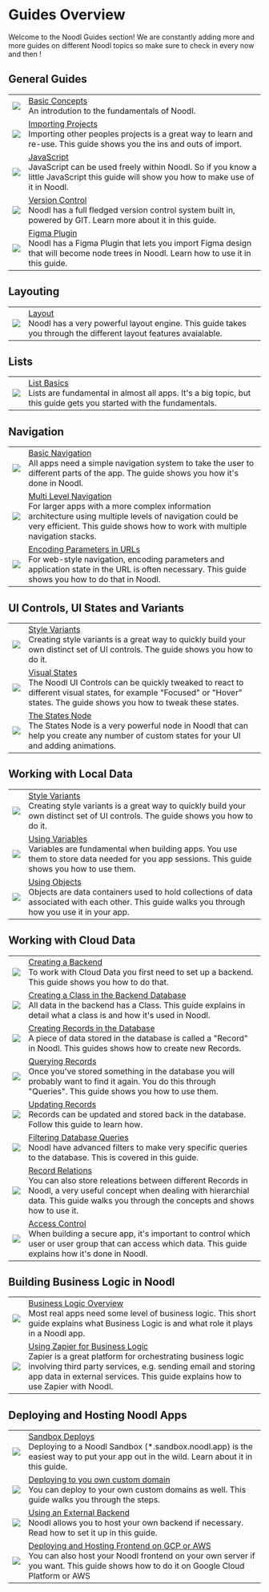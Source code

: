 # Guides Overview

Welcome to the Noodl Guides section! We are constantly adding more and more guides on different Noodl topics so make sure to check in every now and then !

## General Guides
<table class="modules-table">
    <tr>
        <td><img src="/modules/validation/FormValidationModule.png"></img></td>
        <td><a href="#/guides/basic-concepts/">Basic Concepts</a><br>An introdution to the fundamentals of Noodl.</td>
    </tr>
    <tr>
        <td><img src="/modules/validation/FormValidationModule.png"></img></td>
        <td><a href="#/guides/importing/">Importing Projects</a><br>Importing other peoples projects is a great way to learn and re-use. This guide shows you the ins and outs of import.</td>
    </tr>
    <tr>
        <td><img src="/modules/validation/FormValidationModule.png"></img></td>
        <td><a href="#/guides/javascript.md">JavaScript</a><br>JavaScript can be used freely within Noodl. So if you know a little JavaScript this guide will show you how to make use of it in Noodl.</td>
    </tr>
    <tr>
        <td><img src="/modules/validation/FormValidationModule.png"></td>
        <td><a href="#/guides/version-control/">Version Control</a><br>Noodl has a full fledged version control system built in, powered by GIT. Learn more about it in this guide.</td>
    </tr>
    <tr>
        <td><img src="/modules/validation/FormValidationModule.png"></img></td>
        <td><a href="#/guides/figma/">Figma Plugin</a><br>Noodl has a Figma Plugin that lets you import Figma design that will become node trees in Noodl. Learn how to use it in this guide.</td>
    </tr>
</table>

## Layouting

<table class="modules-table">
    <tr>
        <td><img src="/modules/validation/FormValidationModule.png"></img></td>
        <td><a href="#/guides/layouts.md/">Layout</a><br>Noodl has a very powerful layout engine. This guide takes you through the different layout features avaialable.</td>
    </tr>
</table>

## Lists

<table class="modules-table">
    <tr>
        <td><img src="/modules/validation/FormValidationModule.png"></img></td>
        <td><a href="#/guides/lists/list-basics/">List Basics</a><br>Lists are fundamental in almost all apps. It's a big topic, but this guide gets you started with the fundamentals.</td>
    </tr>
</table>

## Navigation

<table class="modules-table">
    <tr>
        <td><img src="/modules/validation/FormValidationModule.png"></img></td>
        <td><a href="#/guides/navigation/web-navigation/basic-navigation/">Basic Navigation</a><br>All apps need a simple navigation system to take the user to different parts of the app. The guide shows you how it's done in Noodl.</td>
    </tr>
    <tr>
        <td><img src="/modules/validation/FormValidationModule.png"></img></td>
        <td><a href="#/guides/navigation/web-navigation/multi-level-navigation/">Multi Level Navigation</a><br>For larger apps with a more complex information architecture using multiple levels of navigation could be very efficient. This guide shows how to work with multiple navigation stacks.</td>
    </tr>
    <tr>
        <td><img src="/modules/validation/FormValidationModule.png"></img></td>
        <td><a href="#/guides/navigation/web-navigation/encoding-params-in-url/">Encoding Parameters in URLs</a><br>For web-style navigation, encoding parameters and application state in the URL is often necessary. This guide shows you how to do that in Noodl.</td>
    </tr>
</table>

## UI Controls, UI States and Variants

<table class="modules-table">
    <tr>
        <td><img src="/modules/validation/FormValidationModule.png"></img></td>
        <td><a href="#/guides/states-and-variants/variants/">Style Variants</a><br>Creating style variants is a great way to quickly build your own distinct set of UI controls. The guide shows you how to do it.</td>
    </tr>
    <tr>
        <td><img src="/modules/validation/FormValidationModule.png"></img></td>
        <td><a href="#/guides/states-and-variants/visual-states/">Visual States</a><br>The Noodl UI Controls can be quickly tweaked to react to different visual states, for example "Focused" or "Hover" states. The guide shows you how to tweak these states.</td>
    </tr>
    <tr>
        <td><img src="/modules/validation/FormValidationModule.png"></img></td>
        <td><a href="#/guides/states-and-variants/states-node/">The States Node</a><br>The States Node is a very powerful node in Noodl that can help you create any number of custom states for your UI and adding animations.</td>
    </tr>
</table>


## Working with Local Data

<table class="modules-table">
    <tr>
        <td><img src="/modules/validation/FormValidationModule.png"></img></td>
        <td><a href="#/guides/states-and-variants/variants/">Style Variants</a><br>Creating style variants is a great way to quickly build your own distinct set of UI controls. The guide shows you how to do it.</td>
    </tr>
    <tr>
        <td><img src="/modules/validation/FormValidationModule.png"></img></td>
        <td><a href="#/guides/working-with-data/local-data/using-variables/">Using Variables</a><br>Variables are fundamental when building apps. You use them to store data needed for you app sessions. This guide shows you how to use them.</td>
    </tr>
    <tr>
        <td><img src="/modules/validation/FormValidationModule.png"></img></td>
        <td><a href="#/guides/working-with-data/local-data/using-objects/">Using Objects</a><br>Objects are data containers used to hold collections of data associated with each other. This guide walks you through how you use it in your app.</td>
    </tr>
</table>

## Working with Cloud Data

<table class="modules-table">
    <tr>
        <td><img src="/modules/validation/FormValidationModule.png"></img></td>
        <td><a href="#/guides/working-with-data/cloud-data/creating-backend/">Creating a Backend</a><br>To work with Cloud Data you first need to set up a backend. This guide shows you how to do that.</td>
    </tr>
    <tr>
        <td><img src="/modules/validation/FormValidationModule.png"></img></td>
        <td><a href="#/guides/working-with-data/cloud-data/creating-class/">Creating a Class in the Backend Database</a><br>All data in the backend has a Class. This guide explains in detail what a class is and how it's used in Noodl.</td>
    </tr>
    <tr>
        <td><img src="/modules/validation/FormValidationModule.png"></img></td>
        <td><a href="#/guides/working-with-data/cloud-data/creating-records/">Creating Records in the Database</a><br>A piece of data stored in the database is called a "Record" in Noodl. This guides shows how to create new Records.</td>
    </tr>
    <tr>
        <td><img src="/modules/validation/FormValidationModule.png"></img></td>
        <td><a href="#/guides/working-with-data/cloud-data/querying-records/">Querying Records</a><br>Once you've stored something in the database you will probably want to find it again. You do this through "Queries". This guide shows you how to use them.    </td>
    </tr>
    <tr>
        <td><img src="/modules/validation/FormValidationModule.png"></img></td>
        <td><a href="#/guides/working-with-data/cloud-data/updating-records/">Updating Records</a><br>Records can be updated and stored back in the database. Follow this guide to learn how.</td>
    </tr>
    <tr>
        <td><img src="/modules/validation/FormValidationModule.png"></img></td>
        <td><a href="#/guides/working-with-data/cloud-data/query-filters/">Filtering Database Queries</a><br>Noodl have advanced filters to make very specific queries to the database. This is covered in this guide.</td>
    </tr>
    <tr>
        <td><img src="/modules/validation/FormValidationModule.png"></img></td>
        <td><a href="#/guides/working-with-data/cloud-data/relations/">Record Relations</a><br>You can also store releations between different Records in Noodl, a very useful concept when dealing with hierarchial data. This guide walks you through the concepts and shows how to use it.</td>
    </tr>
    <tr>
        <td><img src="/modules/validation/FormValidationModule.png"></img></td>
        <td><a href="#/guides/working-with-data/cloud-data/access-control/">Access Control</a><br>When building a secure app, it's important to control which user or user group that can access which data. This guide explains how it's done in Noodl.</td>
    </tr>
</table>

## Building Business Logic in Noodl

<table class="modules-table">
    <tr>
        <td><img src="/modules/validation/FormValidationModule.png"></img></td>
        <td><a href="#/guides/business-logic/overview/">Business Logic Overview</a><br>Most real apps need some level of business logic. This short guide explains what Business Logic is and what role it plays in a Noodl app.</td>
    </tr>
    <tr>
        <td><img src="/modules/validation/FormValidationModule.png"></img></td>
        <td><a href="#/guides/business-logic/zapier/">Using Zapier for Business Logic</a><br>Zapier is a great platform for orchestrating business logic involving third party services, e.g. sending email and storing app data in external services. This guide explains how to use Zapier with Noodl.</td>
    </tr>
</table>

## Deploying and Hosting Noodl Apps

<table class="modules-table">
    <tr>
        <td><img src="/modules/validation/FormValidationModule.png"></img></td>
        <td><a href="#/guides/deploy-noodl-apps/deploy-noodl-dot-app.md">Sandbox Deploys</a><br>Deploying to a Noodl Sandbox (*.sandbox.noodl.app) is the easiest way to put your app out in the wild. Learn about it in this guide.</td>
    </tr>
    <tr>
        <td><img src="/modules/validation/FormValidationModule.png"></img></td>
        <td><a href="#/guides/deploy-noodl-apps/deploy-to-own-domain.md">Deploying to you own custom domain</a><br>You can deploy to your own custom domains as well. This guide walks you through the steps.</td>
    </tr>
    <tr>
        <td><img src="/modules/validation/FormValidationModule.png"></img></td>
        <td><a href="#/guides/deploy-noodl-apps/using-external-backend.md">Using an External Backend</a><br>Noodl allows you to host your own backend if necessary. Read how to set it up in this guide.</td>
    </tr>
    <tr>
        <td><img src="/modules/validation/FormValidationModule.png"></img></td>
        <td><a href="#/guides/deploy-noodl-apps/hosting-frontend.md">Deploying and Hosting Frontend on GCP or AWS</a><br>You can also host your Noodl frontend on your own server if you want. This guide shows how to do it on Google Cloud Platform or AWS</td>
    </tr>
</table>

</table>